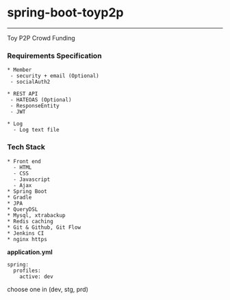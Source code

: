 # spring-boot-toyp2p

---
Toy P2P Crowd Funding

### Requirements Specification

```
* Member 
 - security + email (Optional)
 - socialAuth2

* REST API 
 - HATEOAS (Optional)
 - ResponseEntity
 - JWT 

* Log
  - Log text file
```

### Tech Stack

```
* Front end
  - HTML
  - CSS
  - Javascript
  - Ajax
* Spring Boot
* Gradle
* JPA
* QueryDSL
* Mysql, xtrabackup
* Redis caching
* Git & Github, Git Flow
* Jenkins CI
* nginx https
```


**application.yml**

```
spring:
  profiles:
    active: dev
```
choose one in (dev, stg, prd)


